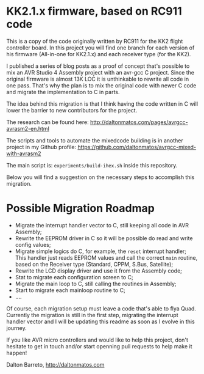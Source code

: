 # KK2.1.x firmware, based on RC911 code

This is a copy of the code originally written by RC911 for the KK2 flight controller board. In this project you will find one branch for each version of his firmware (All-in-one for KK2.1.x) and each receiver type (for the KK2).

I published a series of blog posts as a proof of concept that's possible to mix an AVR Studio 4 Assembly project with an avr-gcc C project. Since the original firmware is almost 13K LOC it is unthinkable to rewrite all code in one pass. That's why the plan is to mix the original code with newer C code and migrate the implementation to C in parts.

The idea behind this migration is that I think having the code written in C will lower the barrier to new contributors for the project.

The research can be found here: http://daltonmatos.com/pages/avrgcc-avrasm2-en.html 

The scripts and tools to automate the mixedcode building is in another project in my Github profile: https://github.com/daltonmatos/avrgcc-mixed-with-avrasm2 

The main script is: ``experiments/build-ihex.sh`` inside this repository.

Below you will find a suggestion on the necessary steps to accomplish this migration.

# Possible Migration Roadmap

 * Migrate the interrupt handler vector to C, still keeping all code in AVR Assembly;
 * Rewrite the EEPROM driver in C so it will be possible do read and write config values;
 * Migrate simple logics do C, for example, the ``reset`` interrupt handler; This handler just reads EEPROM values and call the correct ``main`` routine, based on the Receiver type (Standard, CPPM, S.Bus, Satellite);
 * Rewrite the LCD display driver and use it from the Assembly code;
 * Stat to migrate each configuration screen to C;
 * Migrate the main loop to C, still calling the routines in Assembly;
 * Start to migrate each mainloop routine to C;
 * ....


Of course, each migration setup must leave a code that's able to flya Quad. Currently the migration is still in the first step, migrating the interrupt handler vector and I will be updating this readme as soon as I evolve in this journey.

If you like AVR micro controllers and would like to help this project, don't hesitate to get in touch and/or start openning pull requests to help make it happen!


Dalton Barreto, http://daltonmatos.com
